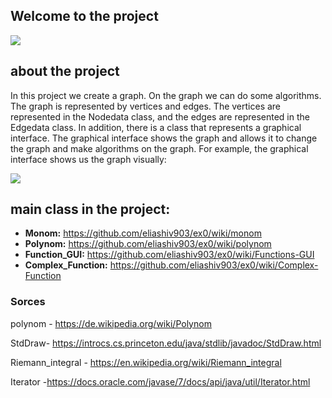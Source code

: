 ## Welcome to the project
![](https://user-images.githubusercontent.com/58138902/71572153-7f9c0f00-2ae6-11ea-9ad8-14a221f30d10.jpg)
## about the project
In this project we create a graph. On the graph we can do some algorithms. The graph is represented by vertices and edges.
The vertices are represented in the Nodedata class, and the edges are represented in the Edgedata class.
In addition, there is a class that represents a graphical interface. The graphical interface shows the graph and allows it to change the graph and make algorithms on the graph.
For example, the graphical interface shows us the graph visually:




![](https://user-images.githubusercontent.com/58138902/70727022-a5b06980-1d07-11ea-8cd7-7b524f9438c0.jpg)

## main class in the project: 
- **Monom:** https://github.com/eliashiv903/ex0/wiki/monom
- **Polynom:** https://github.com/eliashiv903/ex0/wiki/polynom
- **Function_GUI:** https://github.com/eliashiv903/ex0/wiki/Functions-GUI
- **Complex_Function:** https://github.com/eliashiv903/ex0/wiki/Complex-Function

### Sorces
polynom - https://de.wikipedia.org/wiki/Polynom

StdDraw- https://introcs.cs.princeton.edu/java/stdlib/javadoc/StdDraw.html

Riemann_integral  - https://en.wikipedia.org/wiki/Riemann_integral 

Iterator -https://docs.oracle.com/javase/7/docs/api/java/util/Iterator.html

